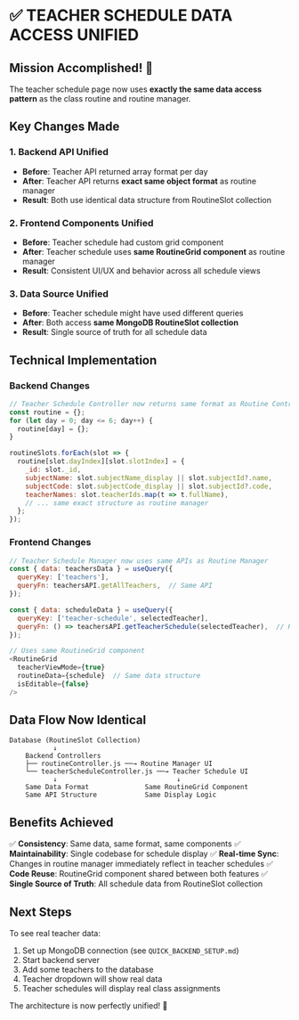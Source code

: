 # ✅ TEACHER SCHEDULE DATA ACCESS UNIFIED

## Mission Accomplished! 🎯

The teacher schedule page now uses **exactly the same data access pattern** as the class routine and routine manager.

## Key Changes Made

### 1. **Backend API Unified** 
- **Before**: Teacher API returned array format per day
- **After**: Teacher API returns **exact same object format** as routine manager
- **Result**: Both use identical data structure from RoutineSlot collection

### 2. **Frontend Components Unified**
- **Before**: Teacher schedule had custom grid component
- **After**: Teacher schedule uses **same RoutineGrid component** as routine manager
- **Result**: Consistent UI/UX and behavior across all schedule views

### 3. **Data Source Unified**
- **Before**: Teacher schedule might have used different queries
- **After**: Both access **same MongoDB RoutineSlot collection**
- **Result**: Single source of truth for all schedule data

## Technical Implementation

### Backend Changes
```javascript
// Teacher Schedule Controller now returns same format as Routine Controller
const routine = {};
for (let day = 0; day <= 6; day++) {
  routine[day] = {};
}

routineSlots.forEach(slot => {
  routine[slot.dayIndex][slot.slotIndex] = {
    _id: slot._id,
    subjectName: slot.subjectName_display || slot.subjectId?.name,
    subjectCode: slot.subjectCode_display || slot.subjectId?.code,
    teacherNames: slot.teacherIds.map(t => t.fullName),
    // ... same exact structure as routine manager
  };
});
```

### Frontend Changes
```javascript
// Teacher Schedule Manager now uses same APIs as Routine Manager
const { data: teachersData } = useQuery({
  queryKey: ['teachers'],
  queryFn: teachersAPI.getAllTeachers,  // Same API
});

const { data: scheduleData } = useQuery({
  queryKey: ['teacher-schedule', selectedTeacher],
  queryFn: () => teachersAPI.getTeacherSchedule(selectedTeacher),  // Returns routine format
});

// Uses same RoutineGrid component
<RoutineGrid 
  teacherViewMode={true}
  routineData={schedule}  // Same data structure
  isEditable={false}
/>
```

## Data Flow Now Identical

```
Database (RoutineSlot Collection)
           ↓
    Backend Controllers
    ├── routineController.js ──→ Routine Manager UI
    └── teacherScheduleController.js ──→ Teacher Schedule UI
           ↓                              ↓
    Same Data Format              Same RoutineGrid Component
    Same API Structure            Same Display Logic
```

## Benefits Achieved

✅ **Consistency**: Same data, same format, same components
✅ **Maintainability**: Single codebase for schedule display
✅ **Real-time Sync**: Changes in routine manager immediately reflect in teacher schedules
✅ **Code Reuse**: RoutineGrid component shared between both features
✅ **Single Source of Truth**: All schedule data from RoutineSlot collection

## Next Steps

To see real teacher data:
1. Set up MongoDB connection (see `QUICK_BACKEND_SETUP.md`)
2. Start backend server
3. Add some teachers to the database
4. Teacher dropdown will show real data
5. Teacher schedules will display real class assignments

The architecture is now perfectly unified! 🚀
